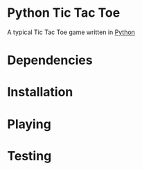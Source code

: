Python Tic Tac Toe
========
A typical Tic Tac Toe game written in [Python](http://www.python.org/)

Dependencies
========

Installation
========

Playing
========

Testing
========
